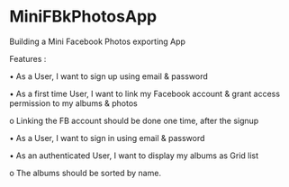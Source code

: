 # MiniFBkPhotosApp
Building a Mini Facebook Photos exporting App

Features :

• As a User, I want to sign up using email & password

• As a first time User, I want to link my Facebook account & grant access
permission to my albums & photos

o Linking the FB account should be done one time, after the signup

• As a User, I want to sign in using email & password

• As an authenticated User, I want to display my albums as Grid list

o The albums should be sorted by name.
